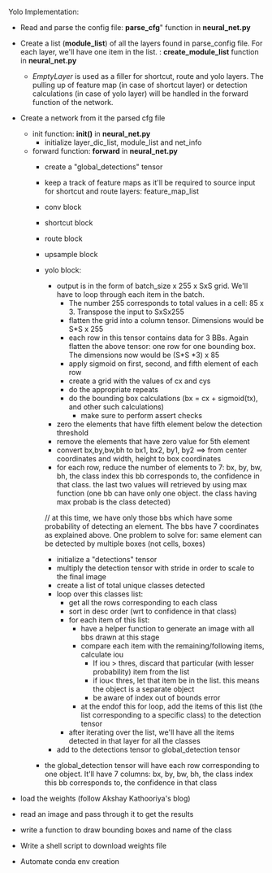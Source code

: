 Yolo Implementation:

- Read and parse the config file: **parse_cfg**" function in **neural_net.py**
- Create a list (**module_list**) of all the layers found in parse_config file. For each layer, we'll have one item in the list. : **create_module_list** function in **neural_net.py**
    - *EmptyLayer* is used as a filler for shortcut, route and yolo layers. The pulling up of feature map (in case of shortcut layer) or detection calculations (in case of yolo layer) will be handled in the forward function of the network.
- Create a network from it the parsed cfg file
    - init function: **__init()__** in **neural_net.py**
        - initialize layer_dic_list, module_list and net_info
    - forward function: **forward** in **neural_net.py**
        - create a "global_detections" tensor
        - keep a track of feature maps as it'll be required to source input for shortcut and route layers: feature_map_list
        - conv block
        - shortcut block
        - route block
        - upsample block
        - yolo block:
            - output is in the form of batch_size x 255 x SxS grid. We'll have to loop through each item in the batch.
                - The number 255 corresponds to total values in a cell: 85 x 3. Transpose the input to SxSx255 
                - flatten the grid into a column tensor. Dimensions would be S*S x 255
                - each row in this tensor contains data for 3 BBs. Again flatten the above tensor: one row for one bounding box. The dimensions now would be (S*S *3) x 85
                - apply sigmoid on first, second, and fifth element of each row
                - create a grid with the values of cx and cys
                - do the appropriate repeats 
                - do the bounding box calculations (bx = cx + sigmoid(tx), and other such calculations)
                    - make sure to perform assert checks
            - zero the elements that have fifth element below the detection threshold
            - remove the elements that have zero value for 5th element
            - convert bx,by,bw,bh to bx1, bx2, by1, by2 ==> from center coordinates and width, height to box coordinates
            - for each row, reduce the number of elements to 7: bx, by, bw, bh, the class index this bb corresponds to, the confidence in that class. the last two values will retrieved by using max function (one bb can have only one object. the class having max probab is the class detected)

            // at this time, we have only those bbs which have some probability of detecting an element. The bbs have 7 coordinates as explained above. One problem to solve for: same element can be detected by multiple boxes (not cells, boxes)
            - initialize a "detections" tensor
            - multiply the detection tensor with stride in order to scale to the final image
            - create a list of total unique classes detected
            - loop over this classes list:
                - get all the rows corresponding to each class
                - sort in desc order (wrt to confidence in that class)
                - for each item of this list:
                    - have a helper function to generate an image with all bbs drawn at this stage
                    - compare each item with the remaining/following items, calculate iou 
                        - If iou > thres, discard that particular (with lesser probability) item from the list
                        - if iou< thres, let that item be in the list. this means the object is a separate object
                        - be aware of index out of bounds error
                    - at the endof this for loop, add the items of this list (the list corresponding to a specific class) to the detection tensor
                - after iterating over the list, we'll have all the items detected in that layer for all the classes
            - add to the detections tensor to global_detection tensor
        - the global_detection tensor will have each row corresponding to one object. It'll have 7 columns: bx, by, bw, bh, the class index this bb corresponds to, the confidence in that class

- load the weights (follow Akshay Kathooriya's blog)
- read an image and pass through it to get the results
- write a function to draw bounding boxes and name of the class

- Write a shell script to download weights file
- Automate conda env creation